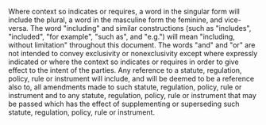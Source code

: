 Where context so indicates or requires, a word in the singular form will include the plural, a word in the masculine form the feminine, and vice-versa. The word "including" and similar constructions (such as "includes", "included", "for example", "such as", and "e.g.") will mean "including, without limitation" throughout this document. The words "and" and "or" are not intended to convey exclusivity or nonexclusivity except where expressly indicated or where the context so indicates or requires in order to give effect to the intent of the parties.  Any reference to a statute, regulation, policy, rule or instrument will include, and will be deemed to be a reference also to, all amendments made to such statute, regulation, policy, rule or instrument and to any statute, regulation, policy, rule or instrument that may be passed which has the effect of supplementing or superseding such statute, regulation, policy, rule or instrument.
